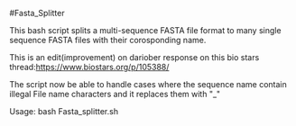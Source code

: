 #Fasta_Splitter

This bash script splits a multi-sequence FASTA file format to many single sequence FASTA files with their corosponding name.

This is an edit(improvement) on dariober response on this bio stars thread:https://www.biostars.org/p/105388/

The script now be able to handle cases where the sequence name contain illegal File name characters and it replaces them with "_" 

Usage:
bash Fasta_splitter.sh <Filename>
